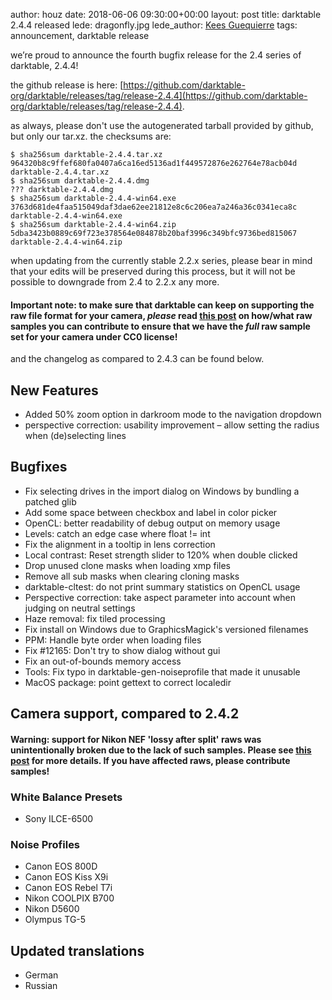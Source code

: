 author: houz
date: 2018-06-06 09:30:00+00:00
layout: post
title: darktable 2.4.4 released
lede: dragonfly.jpg
lede_author: <a href="https://www.flickr.com/photos/andabata">Kees Guequierre</a>
tags: announcement, darktable release

we’re proud to announce the fourth bugfix release for the 2.4 series of darktable, 2.4.4!

the github release is here: [https://github.com/darktable-org/darktable/releases/tag/release-2.4.4](https://github.com/darktable-org/darktable/releases/tag/release-2.4.4).

as always, please don't use the autogenerated tarball provided by github, but only our tar.xz. the checksums are:

```
$ sha256sum darktable-2.4.4.tar.xz
964320b8c9ffef680fa0407a6ca16ed5136ad1f449572876e262764e78acb04d darktable-2.4.4.tar.xz
$ sha256sum darktable-2.4.4.dmg
??? darktable-2.4.4.dmg
$ sha256sum darktable-2.4.4-win64.exe
3763d681de4faa515049daf3dae62ee21812e8c6c206ea7a246a36c0341eca8c darktable-2.4.4-win64.exe
$ sha256sum darktable-2.4.4-win64.zip
5dba3423b0889c69f723e378564e084878b20baf3996c349bfc9736bed815067 darktable-2.4.4-win64.zip
```

when updating from the currently stable 2.2.x series, please bear in mind that your edits will be preserved during this process, but it will not be possible to downgrade from 2.4 to 2.2.x any more.

#### Important note: to make sure that darktable can keep on supporting the raw file format for your camera, *please* read [this post](https://discuss.pixls.us/t/raw-samples-wanted/5420?u=lebedevri) on how/what raw samples you can contribute to ensure that we have the *full* raw sample set for your camera under CC0 license!

and the changelog as compared to 2.4.3 can be found below.

## New Features

- Added 50% zoom option in darkroom mode to the navigation dropdown
- perspective correction: usability improvement – allow setting the radius when (de)selecting lines

## Bugfixes

- Fix selecting drives in the import dialog on Windows by bundling a patched glib
- Add some space between checkbox and label in color picker
- OpenCL: better readability of debug output on memory usage
- Levels: catch an edge case where float != int
- Fix the alignment in a tooltip in lens correction
- Local contrast: Reset strength slider to 120% when double clicked
- Drop unused clone masks when loading xmp files
- Remove all sub masks when clearing cloning masks
- darktable-cltest: do not print summary statistics on OpenCL usage
- Perspective correction: take aspect parameter into account when judging on neutral settings
- Haze removal: fix tiled processing
- Fix install on Windows due to GraphicsMagick's versioned filenames
- PPM: Handle byte order when loading files
- Fix #12165: Don't try to show dialog without gui
- Fix an out-of-bounds memory access
- Tools: Fix typo in darktable-gen-noiseprofile that made it unusable
- MacOS package: point gettext to correct localedir

## Camera support, compared to 2.4.2

#### Warning: support for Nikon NEF 'lossy after split' raws was unintentionally broken due to the lack of such samples. Please see [this post](https://discuss.pixls.us/t/nikon-a-specific-raw-sample-wanted/5483?u=lebedevri) for more details. If you have affected raws, please contribute samples!

### White Balance Presets

- Sony ILCE-6500

### Noise Profiles

- Canon EOS 800D
- Canon EOS Kiss X9i
- Canon EOS Rebel T7i
- Nikon COOLPIX B700
- Nikon D5600
- Olympus TG-5

## Updated translations

- German
- Russian
